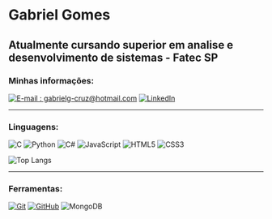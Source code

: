 # Gabriel Gomes

<h2>Atualmente cursando superior em analise e desenvolvimento de sistemas - Fatec SP</h2>

### Minhas informações:
[![E-mail : gabrielg-cruz@hotmail.com](https://img.shields.io/badge/-Email-000?style=for-the-badge&logo=microsoft-outlook&logoColor=E94D5F)](mailto:gabrielg-cruz@hotmail.com)
[![LinkedIn](https://img.shields.io/badge/-LinkedIn-000?style=for-the-badge&logo=linkedin&logoColor=30A3DC)](https://www.linkedin.com/in/gabriel-gomes-da-cruz-a967a22b0/)
<hr>

### Linguagens:
![C](https://img.shields.io/badge/-00599C?style=for-the-badge&logo=C&logoColor=white)
![Python](https://img.shields.io/badge/python-00599C?style=for-the-badge&logo=python&logoColor=ffdd54)
![C#](https://img.shields.io/badge/C%23-00599C?style=for-the-badge&logo=c-sharp&logoColor=white)
![JavaScript](https://img.shields.io/badge/JavaScript-00599C?style=for-the-badge&logo=javascript&logoColor=yellow)
![HTML5](https://img.shields.io/badge/HTML5-E34F26?style=for-the-badge&logo=html5&logoColor=white)
![CSS3](https://img.shields.io/badge/CSS3-E34F26?style=for-the-badge&logo=css3&logoColor=white)


![Top Langs](https://github-readme-stats-git-masterrstaa-rickstaa.vercel.app/api/top-langs/?username=gabrielg-cruz&layout=compact&bg_color=000&border_color=30A3DC&title_color=E94D5F&text_color=FFF)
<hr>

### Ferramentas:

[![Git](https://img.shields.io/badge/Git-000?style=for-the-badge&logo=git&logoColor=E94D5F)]()
[![GitHub](https://img.shields.io/badge/GitHub-000?style=for-the-badge&logo=github&logoColor=30A3DC)]()
![MongoDB](https://img.shields.io/badge/MongoDB-000.svg?style=for-the-badge&logo=mongodb&logoColor=green)
